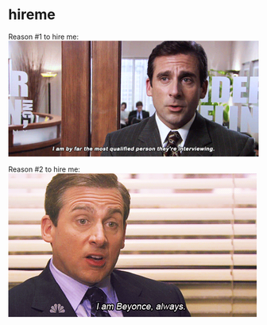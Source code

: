 # hireme

Reason #1 to hire me:
![alt text](https://github.com/taravirginillo/hireme/blob/main/gifs/1_nwV2Ugza_8u7Cfzm2bwfdg.gif)

Reason #2 to hire me:
![alt text](https://github.com/taravirginillo/hireme/blob/main/gifs/1_tThfTOAde208vHE4pERn6g.gif)

